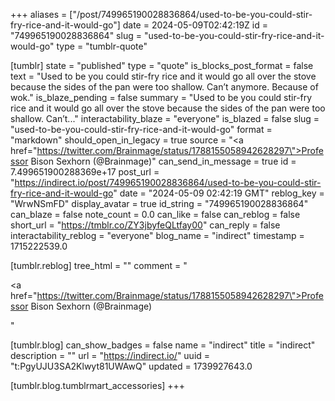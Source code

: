 +++
aliases = ["/post/749965190028836864/used-to-be-you-could-stir-fry-rice-and-it-would-go"]
date = 2024-05-09T02:42:19Z
id = "749965190028836864"
slug = "used-to-be-you-could-stir-fry-rice-and-it-would-go"
type = "tumblr-quote"

[tumblr]
state = "published"
type = "quote"
is_blocks_post_format = false
text = "Used to be you could stir-fry rice and it would go all over the stove because the sides of the pan were too shallow. Can&rsquo;t anymore. Because of wok."
is_blaze_pending = false
summary = "Used to be you could stir-fry rice and it would go all over the stove because the sides of the pan were too shallow. Can’t..."
interactability_blaze = "everyone"
is_blazed = false
slug = "used-to-be-you-could-stir-fry-rice-and-it-would-go"
format = "markdown"
should_open_in_legacy = true
source = "<a href=\"https://twitter.com/Brainmage/status/1788155058942628297\">Professor Bison Sexhorn (@Brainmage)</a>"
can_send_in_message = true
id = 7.499651900288369e+17
post_url = "https://indirect.io/post/749965190028836864/used-to-be-you-could-stir-fry-rice-and-it-would-go"
date = "2024-05-09 02:42:19 GMT"
reblog_key = "WrwNSmFD"
display_avatar = true
id_string = "749965190028836864"
can_blaze = false
note_count = 0.0
can_like = false
can_reblog = false
short_url = "https://tmblr.co/ZY3jbyfeQLtfay00"
can_reply = false
interactability_reblog = "everyone"
blog_name = "indirect"
timestamp = 1715222539.0

[tumblr.reblog]
tree_html = ""
comment = "<p><a href=\"https://twitter.com/Brainmage/status/1788155058942628297\">Professor Bison Sexhorn (@Brainmage)</a></p>"

[tumblr.blog]
can_show_badges = false
name = "indirect"
title = "indirect"
description = ""
url = "https://indirect.io/"
uuid = "t:PgyUJU3SA2Klwyt81UWAwQ"
updated = 1739927643.0

[tumblr.blog.tumblrmart_accessories]
+++

